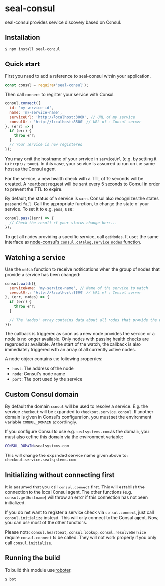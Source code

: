 # seal-consul

seal-consul provides service discovery based on Consul.

## Installation

    $ npm install seal-consul

## Quick start

First you need to add a reference to seal-consul within your application.

```javascript
const consul = require('seal-consul');
```

Then call `connect` to register your service with Consul.

```javascript
consul.connect({
  id: 'my-service-id',
  name: 'my-service-name',
  serviceUrl: 'http://localhost:3000', // URL of my service
  consulUrl: 'http://localhost:8500' // URL of a Consul server
}, (err) => {
  if (err) {
    throw err;
  }
  // Your service is now registered
});
```

You may omit the hostname of your service in `serviceUrl` (e.g. by setting it to `http://:3000`). In this case, your service is assumed to run on the same host as the Consul agent.

For the service, a new health check with a TTL of 10 seconds will be created. A heartbeat request will be sent every 5 seconds to Consul in order to prevent the TTL to expire.

By default, the status of a service is `warn`. Consul also recognizes the states `pass`and `fail`. Call the appropriate function, to change the state of your service. To set it to e.g. `pass`, use:

```javascript
consul.pass((err) => {
  // Check the result of your status change here...
});
```

To get all nodes providing a specific service, call `getNodes`. It uses the same interface as [node-consul's `consul.catalog.service.nodes` function](https://github.com/silas/node-consul#catalog-service-nodes).

## Watching a service

Use the `watch` function to receive notifications when the group of nodes that provide a service has been changed:

```javascript
consul.watch({
  serviceName: 'my-service-name', // Name of the service to watch
  consulUrl: 'http://localhost:8500' // URL of a Consul server
}, (err, nodes) => {
  if (err) {
    throw err;
  }

  // The 'nodes' array contains data about all nodes that provide the watched service
});
```

The callback is triggered as soon as a new node provides the service or a node is no longer available. Only nodes with passing health checks are regarded as available. At the start of the watch, the callback is also immediately triggered with an array of all currently active nodes.

A node object contains the following properties:
- `host`: The address of the node
- `node`: Consul's node name
- `port`: The port used by the service


## Custom Consul domain

By default the domain `consul` will be used to resolve a service. E.g. the service `checkout` will be expanded to `checkout.service.consul`. If another domain is given in Consul's configuration, you must set the environment variable `CONSUL_DOMAIN` accordingly.

If you configure Consul to use e.g. `sealsystems.com` as the domain, you must also define this domain via the environment variable:

```bash
CONSUL_DOMAIN=sealsystems.com
```

This will change the expanded service name given above to: `checkout.service.sealsystems.com`

## Initializing without connecting first

It is assumed that you call `consul.connect` first. This will establish the connection to the local Consul agent. The other functions (e.g. `consul.getHostname`) will throw an error if this connection has not been initialized.

If you do not want to register a service check via `consul.connect`, just call `consul.initialize` instead. This will only connect to the Consul agent. Now, you can  use most of the other functions.

Please note: `consul.heartbeat`, `consul.lookup`, `consul.resolveService` require `consul.connect` to be called. They will not work properly if you only call `consul.initialize`.

## Running the build

To build this module use [roboter](https://www.npmjs.com/package/roboter).

```bash
$ bot
```
